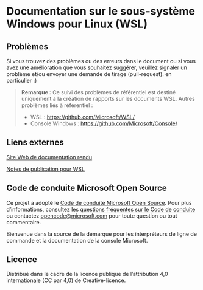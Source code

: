 # <a name="windows-subsystem-for-linux-wsl-documentation"></a>Documentation sur le sous-système Windows pour Linux (WSL)

## <a name="issues"></a>Problèmes
Si vous trouvez des problèmes ou des erreurs dans le document ou si vous avez une amélioration que vous souhaitez suggérer, veuillez signaler un problème et/ou envoyer une demande de tirage (pull-request). en particulier :)

> **Remarque :** Ce suivi des problèmes de référentiel est destiné uniquement à la création de rapports sur les documents WSL. Autres problèmes liés à référentiel :
> * WSL : https://github.com/Microsoft/WSL/
> * Console Windows : https://github.com/Microsoft/Console/

## <a name="external-links"></a>Liens externes

[Site Web de documentation rendu](https://docs.microsoft.com/windows/wsl/) 

[Notes de publication pour WSL](https://docs.microsoft.com/en-us/windows/wsl/release-notes)

## <a name="microsoft-open-source-code-of-conduct"></a>Code de conduite Microsoft Open Source

Ce projet a adopté le [Code de conduite Microsoft Open Source](https://opensource.microsoft.com/codeofconduct/).
Pour plus d’informations, consultez les [questions fréquentes sur le Code de conduite ](https://opensource.microsoft.com/codeofconduct/faq/) ou contactez [opencode@microsoft.com](mailto:opencode@microsoft.com) pour toute question ou tout commentaire.

Bienvenue dans la source de la démarque pour les interpréteurs de ligne de commande et la documentation de la console Microsoft.

## <a name="license"></a>Licence
Distribué dans le cadre de la licence publique de l’attribution 4,0 internationale (CC par 4,0) de Creative-licence.
